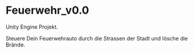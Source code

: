 # Feuerwehr_v0.0

Unity Engine Projekt.

Steuere Dein Feuerwehrauto durch die Strassen der Stadt und lösche die Brände.
